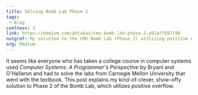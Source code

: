 ```yaml
---
title: Solving Bomb Lab Phase 2
tags: 
 - blog
coolness: 2
link: https://medium.com/@stvkas/cmu-bomb-lab-phase-2-a91aff587f40
nutgraf: My solution to the CMU Bomb Lab (Phase 2) utilizing positive overflow.
org: Medium
---
```


It seems like everyone who has taken a college course in computer systems used *Computer Systems: A Programmer's Perspective* by Bryant and O'Hallaron and had to solve the labs from Carnegie Mellon University that went with the textbook. This post explains my kind-of-clever, show-offy solution to Phase 2 of the Bomb Lab, which utilizes positive overflow.